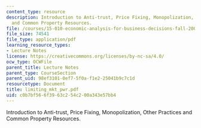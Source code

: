 ```yaml
---
content_type: resource
description: Introduction to Anti-trust, Price Fixing, Monopolization, Other Practices
  and Common Property Resources.
file: /courses/15-010-economic-analysis-for-business-decisions-fall-2004/c0b7bf566f3963c254c200a343e57bb4_limiting_mkt_pwr.pdf
file_size: 74541
file_type: application/pdf
learning_resource_types:
- Lecture Notes
license: https://creativecommons.org/licenses/by-nc-sa/4.0/
ocw_type: OCWFile
parent_title: Lecture Notes
parent_type: CourseSection
parent_uid: 98ef3101-0ef7-5f0a-f1e2-25041b9c7c1d
resourcetype: Document
title: limiting_mkt_pwr.pdf
uid: c0b7bf56-6f39-63c2-54c2-00a343e57bb4
---
```

Introduction to Anti-trust, Price Fixing, Monopolization, Other Practices and Common Property Resources.